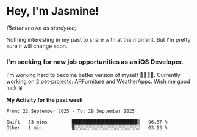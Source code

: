 # Hey, I'm Jasmine!
_(Better known as sturdytea)_

Nothing interesting in my past to share with at the moment. 
But I'm pretty sure it will change soon.

### I'm seeking for new job opportunities as an iOS Developer. 

I'm working hard to become better version of myself 🙇‍♀🏋️‍♀️. 
Currently working on 2 pet-projects: ARFurniture and WeatherApps. 
Wish me good luck 🍀

**My Activity for the past week**

<!--START_SECTION:waka-->

```txt
From: 22 September 2025 - To: 29 September 2025

Swift   33 mins         ████████████████████████▒   96.87 %
Other   1 min           ▓░░░░░░░░░░░░░░░░░░░░░░░░   03.13 %
```

<!--END_SECTION:waka-->
